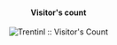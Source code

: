 <h4 align="center">Visitor's count</h4>
<p align="center"><img src="https://profile-counter.glitch.me/{Trentinl}/count.svg" alt="Trentinl :: Visitor's Count" /></p>
